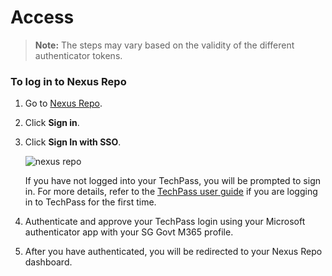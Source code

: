 # Access
>**Note:** The steps may vary based on the validity of the different authenticator tokens.  


### To log in to Nexus Repo
 
1. Go to [Nexus Repo](https://nexus.ship.gov.sg/).
1. Click **Sign in**.
1. Click **Sign In with SSO**.  
        
    ![nexus repo](nexus-repo-tp.png)     
      
    
    If you have not logged into your TechPass, you will be prompted to sign in. For more details, refer to the [TechPass user guide](https://docs.developer.tech.gov.sg/docs/techpass-user-guide/#/) if you are logging in to TechPass for the first time.   
1. Authenticate and approve your TechPass login using your Microsoft authenticator app with your SG Govt M365 profile. 
1. After you have authenticated, you will be redirected to your Nexus Repo dashboard.